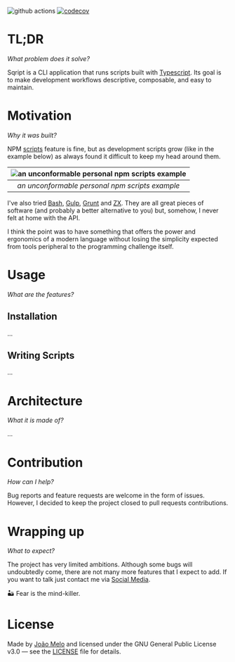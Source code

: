 ![github actions](https://github.com/joaomelo/sqript/actions/workflows/publish.yml/badge.svg)
[![codecov](https://codecov.io/gh/joaomelo/sqript/branch/main/graph/badge.svg?token=3ZkBAWh6qg)](https://codecov.io/gh/joaomelo/sqript)

# TL;DR

_What problem does it solve?_

Sqript is a CLI application that runs scripts built with [Typescript](https://www.typescriptlang.org/). Its goal is to make development workflows descriptive, composable, and easy to maintain.

# Motivation

_Why it was built?_

NPM [scripts](https://docs.npmjs.com/cli/v8/using-npm/scripts) feature is fine, but as development scripts grow (like in the example below) as always found it difficult to keep my head around them.

| ![an unconformable personal npm scripts example](https://raw.githubusercontent.com/joaomelo/sqript/main/docs/npm-scripts-example.png) |
| :-----------------------------------------------------------------------------------------------------------------------------------: |
|                                            _an unconformable personal npm scripts example_                                            |

I've also tried [Bash](https://www.gnu.org/software/bash/), [Gulp](https://gulpjs.com/), [Grunt](https://gruntjs.com/) and [ZX](https://github.com/google/zx). They are all great pieces of software (and probably a better alternative to you) but, somehow, I never felt at home with the API.

I think the point was to have something that offers the power and ergonomics of a modern language without losing the simplicity expected from tools peripheral to the programming challenge itself.

# Usage

_What are the features?_

## Installation

...

## Writing Scripts

...

# Architecture

_What it is made of?_

...

# Contribution

_How can I help?_

Bug reports and feature requests are welcome in the form of issues. However, I decided to keep the project closed to pull requests contributions.

# Wrapping up

_What to expect?_

The project has very limited ambitions. Although some bugs will undoubtedly come, there are not many more features that I expect to add. If you want to talk just contact me via [Social Media](https://joao.melo.plus).

🏜️ Fear is the mind-killer.

# License

Made by [João Melo](https://joao.melo.plus) and licensed under the GNU General Public License v3.0 — see the [LICENSE](LICENSE) file for details.

